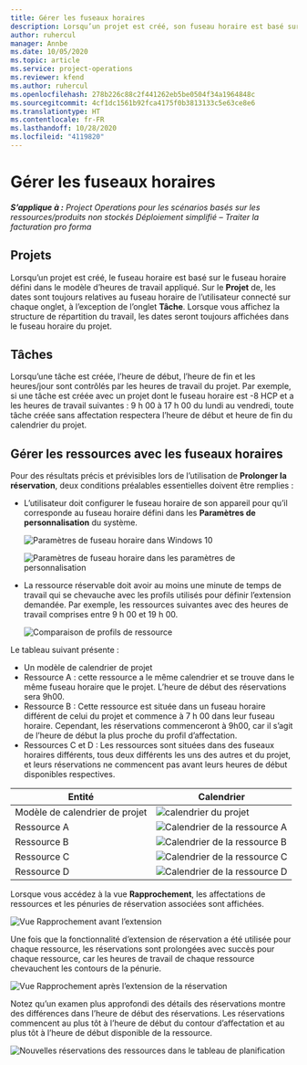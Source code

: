 ```yaml
---
title: Gérer les fuseaux horaires
description: Lorsqu’un projet est créé, son fuseau horaire est basé sur le fuseau horaire défini dans le modèle d’heures de travail appliqué.
author: ruhercul
manager: Annbe
ms.date: 10/05/2020
ms.topic: article
ms.service: project-operations
ms.reviewer: kfend
ms.author: ruhercul
ms.openlocfilehash: 278b226c88c2f441262eb5be0504f34a1964848c
ms.sourcegitcommit: 4cf1dc1561b92fca4175f0b3813133c5e63ce8e6
ms.translationtype: HT
ms.contentlocale: fr-FR
ms.lasthandoff: 10/28/2020
ms.locfileid: "4119820"
---
```

# <a name="manage-time-zones"></a>Gérer les fuseaux horaires

_**S’applique à :** Project Operations pour les scénarios basés sur les ressources/produits non stockés Déploiement simplifié – Traiter la facturation pro forma_


## <a name="projects"></a>Projets

Lorsqu’un projet est créé, le fuseau horaire est basé sur le fuseau horaire défini dans le modèle d’heures de travail appliqué. Sur le **Projet** de, les dates sont toujours relatives au fuseau horaire de l’utilisateur connecté sur chaque onglet, à l’exception de l’onglet **Tâche**. Lorsque vous affichez la structure de répartition du travail, les dates seront toujours affichées dans le fuseau horaire du projet.

## <a name="tasks"></a>Tâches

Lorsqu’une tâche est créée, l’heure de début, l’heure de fin et les heures/jour sont contrôlés par les heures de travail du projet. Par exemple, si une tâche est créée avec un projet dont le fuseau horaire est -8 HCP et a les heures de travail suivantes : 9 h 00 à 17 h 00 du lundi au vendredi, toute tâche créée sans affectation respectera l’heure de début et heure de fin du calendrier du projet.

## <a name="manage-resources-with-time-zones"></a>Gérer les ressources avec les fuseaux horaires

Pour des résultats précis et prévisibles lors de l’utilisation de **Prolonger la réservation**, deux conditions préalables essentielles doivent être remplies :  

- L’utilisateur doit configurer le fuseau horaire de son appareil pour qu’il corresponde au fuseau horaire défini dans les **Paramètres de personnalisation** du système.
 
  ![Paramètres de fuseau horaire dans Windows 10](media/reconcile-assignments-03.png)

  ![Paramètres de fuseau horaire dans les paramètres de personnalisation](media/reconcile-assignments-04.png)
 
- La ressource réservable doit avoir au moins une minute de temps de travail qui se chevauche avec les profils utilisés pour définir l’extension demandée. Par exemple, les ressources suivantes avec des heures de travail comprises entre 9 h 00 et 19 h 00. 

  ![Comparaison de profils de ressource](media/reconcile-assignments-05.png)

Le tableau suivant présente :

- Un modèle de calendrier de projet
- Ressource A : cette ressource a le même calendrier et se trouve dans le même fuseau horaire que le projet. L’heure de début des réservations sera 9h00.
- Ressource B : Cette ressource est située dans un fuseau horaire différent de celui du projet et commence à 7 h 00 dans leur fuseau horaire. Cependant, les réservations commenceront à 9h00, car il s’agit de l’heure de début la plus proche du profil d’affectation.
- Ressources C et D : Les ressources sont situées dans des fuseaux horaires différents, tous deux différents les uns des autres et du projet, et leurs réservations ne commencent pas avant leurs heures de début disponibles respectives.

|Entité  |Calendrier  |
|-|-|
|Modèle de calendrier de projet   | ![calendrier du projet](media/reconcile-assignments-06.png) |
|Ressource A  | ![Calendrier de la ressource A](media/reconcile-assignments-06.png) |
|Ressource B  |  ![Calendrier de la ressource B](media/reconcile-assignments-07.png) |
|Ressource C  |  ![Calendrier de la ressource C](media/reconcile-assignments-08.png) |
|Ressource D  | ![Calendrier de la ressource D](media/reconcile-assignments-09.png)  |
 
Lorsque vous accédez à la vue **Rapprochement**, les affectations de ressources et les pénuries de réservation associées sont affichées.

![Vue Rapprochement avant l’extension](media/reconcile-assignments-10.png)

Une fois que la fonctionnalité d’extension de réservation a été utilisée pour chaque ressource, les réservations sont prolongées avec succès pour chaque ressource, car les heures de travail de chaque ressource chevauchent les contours de la pénurie.

![Vue Rapprochement après l’extension de la réservation](media/reconcile-assignments-11.png) 

Notez qu’un examen plus approfondi des détails des réservations montre des différences dans l’heure de début des réservations. Les réservations commencent au plus tôt à l’heure de début du contour d’affectation et au plus tôt à l’heure de début disponible de la ressource.

![Nouvelles réservations des ressources dans le tableau de planification](media/reconcile-assignments-12.png)
